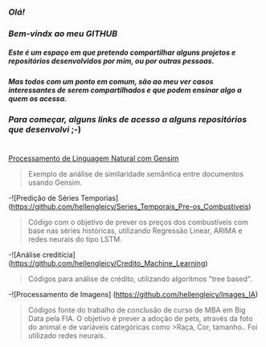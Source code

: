 ### *Olá!*
### *Bem-vindx ao meu GITHUB*

##### Este é um espaço em que pretendo compartilhar alguns *projetos e repositórios* desenvolvidos por mim, ou por outras pessoas.
##### Mas todos com um ponto em comum, são ao meu ver casos interessantes de serem compartilhados e que *podem ensinar algo* a quem os acessa.

### *Para começar, alguns links de acesso a alguns repositórios que desenvolvi* ;-)
#
[Processamento de Linguagem Natural com Gensim](https://github.com/hellengleicy/PLN-Gensim)
>Exemplo de análise de similaridade semântica entre documentos usando Gensim.

-![Predição de Séries Temporias] (https://github.com/hellengleicy/Series_Temporais_Pre-os_Combustiveis)
>Código com o objetivo de prever os preços dos combustíveis com base nas séries históricas, utilizando Regressão Linear, ARIMA e redes neurais do tipo LSTM.

-![Análise creditícia] (https://github.com/hellengleicy/Credito_Machine_Learning)
>Códigos para análise de crédito, utilizando algoritmos "tree based".

-![Processamento de Imagens] (https://github.com/hellengleicy/Images_IA)
>Códigos fonte do trabalho de conclusão de curso de MBA em Big Data pela FIA. O objetivo é prever a adoção de pets, através da foto do animal e de variáveis categóricas como >Raça, Cor, tamanho.. Foi utilizado redes neurais.
